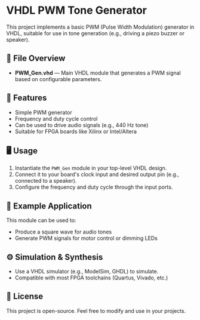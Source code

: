 # VHDL PWM Tone Generator

This project implements a basic PWM (Pulse Width Modulation) generator in VHDL, suitable for use in tone generation (e.g., driving a piezo buzzer or speaker).

## 📁 File Overview

- **PWM_Gen.vhd** — Main VHDL module that generates a PWM signal based on configurable parameters.

## 🔧 Features

- Simple PWM generator
- Frequency and duty cycle control
- Can be used to drive audio signals (e.g., 440 Hz tone)
- Suitable for FPGA boards like Xilinx or Intel/Altera

## 🖥️ Usage

1. Instantiate the `PWM_Gen` module in your top-level VHDL design.
2. Connect it to your board's clock input and desired output pin (e.g., connected to a speaker).
3. Configure the frequency and duty cycle through the input ports.

## 🧪 Example Application

This module can be used to:
- Produce a square wave for audio tones
- Generate PWM signals for motor control or dimming LEDs

## ⚙️ Simulation & Synthesis

- Use a VHDL simulator (e.g., ModelSim, GHDL) to simulate.
- Compatible with most FPGA toolchains (Quartus, Vivado, etc.)

## 📜 License

This project is open-source. Feel free to modify and use in your projects.
